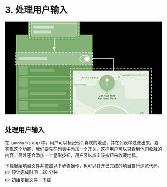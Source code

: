 # 3. 处理用户输入

![&#x5904;&#x7406;&#x7528;&#x6237;&#x8F93;&#x5165;](../../../.gitbook/assets/image%20%2854%29.png)

## 处理用户输入

在 `Landmarks` app 中，用户可以标记他们喜欢的地点，并在列表中过滤出来。要实现这个功能，我们要先在列表中添加一个开关，这样用户可以只看到他们收藏的内容。另外还会添加一个星形按钮，用户可以点击该按钮来收藏地标。

下载起始项目文件并按照以下步骤操作，也可以打开已完成的项目自行浏览代码。  
 👉 预计完成时间：20 分钟  
 👉 初始项目文件：[下载](https://docs-assets.developer.apple.com/published/47b72f2601/HandlingUserInput.zip)

